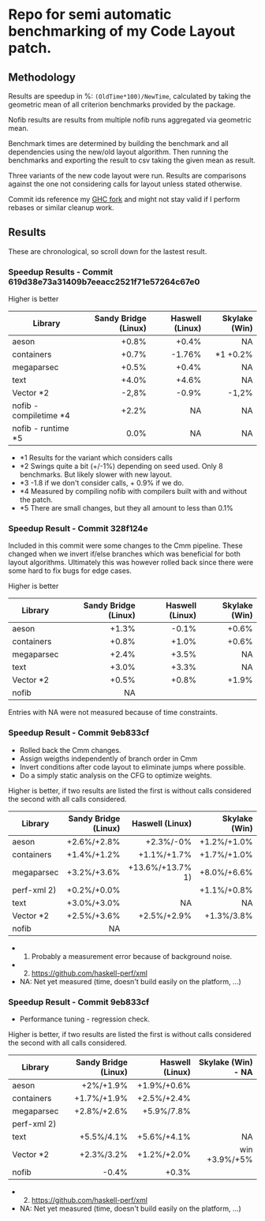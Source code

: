 # Repo for semi automatic benchmarking of my Code Layout patch.

## Methodology

Results are speedup in %: `(OldTime*100)/NewTime`, calculated by taking the geometric mean
of all criterion benchmarks provided by the package.

Nofib results are results from multiple nofib runs aggregated via geometric mean.

Benchmark times are determined by building the benchmark and all dependencies using the new/old layout
algorithm.
Then running the benchmarks and exporting the result to csv taking the given mean as result.

Three variants of the new code layout were run. Results are comparisons against the one not considering
calls for layout unless stated otherwise.

Commit ids reference my [GHC fork](https://github.com/AndreasPK/ghc/tree/layoutOpt) and might not stay valid if I perform rebases or similar cleanup work.

## Results

These are chronological, so scroll down for the lastest result.

### Speedup Results - Commit 619d38e73a31409b7eeacc2521f71e57264c67e0

Higher is better

| Library       | Sandy Bridge (Linux) | Haswell (Linux) | Skylake (Win) |
| ------------- |-------------:| -----:| -----: |
| aeson         | +0.8%         | +0.4%         |   NA
| containers    | +0.7%         |       -1.76%  |   *1 +0.2%
| megaparsec    | +0.5%         | +0.4%         |   NA
| text          | +4.0%         | +4.6%         |   NA
| Vector *2     | -2,8%         | -0.9%         |   -1,2%        |
| nofib - compiletime *4| +2.2% |   NA          |   NA
| nofib - runtime *5 | 0.0%          |   NA          |       NA


* *1 Results for the variant which considers calls
* *2 Swings quite a bit (+/-1%) depending on seed used. Only 8 benchmarks. But likely slower with new layout.
* *3 -1.8 if we don't consider calls, + 0.9% if we do.
* *4 Measured by compiling nofib with compilers built with and without the patch.
* *5 There are small changes, but they all amount to less than 0.1%

### Speedup Result - Commit 328f124e

Included in this commit were some changes to the Cmm pipeline.
These changed when we invert if/else branches which was beneficial
for both layout algorithms. Ultimately this was however rolled back
since there were some hard to fix bugs for edge cases.

Higher is better

| Library       | Sandy Bridge (Linux) | Haswell (Linux) | Skylake (Win) |
| ------------- |------------: | ----:      | -----: |
| aeson         | +1.3%        | -0.1%      |   +0.6%
| containers    | +0.8%        | +1.0%      |   +0.6%
| megaparsec    | +2.4%        | +3.5%      |   NA
| text          | +3.0%        | +3.3%      |   NA
| Vector *2     | +0.5%        | +0.8%      |   +1.9%
| nofib | NA

Entries with NA were not measured because of time constraints.

### Speedup Result - Commit 9eb833cf

* Rolled back the Cmm changes.
* Assign weigths independently of branch order in Cmm
* Invert conditions after code layout to eliminate jumps where possible.
* Do a simply static analysis on the CFG to optimize weights.

Higher is better, if two results are listed the first is without calls considered the second with all calls considered.

| Library       | Sandy Bridge (Linux) | Haswell (Linux) | Skylake (Win) |
| ------------- |------------:  | ----:             | -----: |
| aeson         | +2.6%/+2.8%   | +2.3%/-0%         |   +1.2%/+1.0%
| containers    | +1.4%/+1.2%   | +1.1%/+1.7%       |   +1.7%/+1.0%
| megaparsec    | +3.2%/+3.6%   | +13.6%/+13.7% 1)  |   +8.0%/+6.6%
| perf-xml 2)   | +0.2%/+0.0%   |         | +1.1%/+0.8%
| text          | +3.0%/+3.0%   | NA                |   NA
| Vector *2     | +2.5%/+3.6%   | +2.5%/+2.9%       |   +1.3%/3.8%
| nofib | NA

* 1) Probably a measurement error because of background noise.
* 2) https://github.com/haskell-perf/xml
* NA: Net yet measured (time, doesn't build easily on the platform, ...)


### Speedup Result - Commit 9eb833cf

* Performance tuning - regression check.

Higher is better, if two results are listed the first is without calls considered the second with all calls considered.

| Library       | Sandy Bridge (Linux) | Haswell (Linux) | Skylake (Win) - NA|
| ------------- |------------:  | ----:             | -----: |
| aeson         | +2%/+1.9%     | +1.9%/+0.6%       |
| containers    | +1.7%/+1.9%   | +2.5%/+2.4%
| megaparsec    | +2.8%/+2.6%   | +5.9%/7.8%
| perf-xml 2)   |
| text          | +5.5%/4.1%    | +5.6%/+4.1%       | NA
| Vector *2     | +2.3%/3.2%    | +1.2%/+2.0%       | win +3.9%/+5%
| nofib         | -0.4%         | +0.3%

* 2) https://github.com/haskell-perf/xml
* NA: Net yet measured (time, doesn't build easily on the platform, ...)